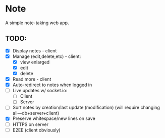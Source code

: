 # Note

A simple note-taking web app.

## TODO:
* [x] Display notes - client
* [x] Manage (edit,delete,etc) - client:
    * [x] view enlarged
    * [x] edit
    * [x] delete
* [x] Read more - client
* [x] Auto-redirect to notes when logged in
* [ ] Live updates w/ socket.io:
    * [ ] Client
    * [ ] Server
* [ ] Sort notes by creation/last update (modification) (will require changing all—db+server+client)
* [x] Preserve whitespace/new lines on save
* [ ] HTTPS on server
* [ ] E2EE (client obviously)